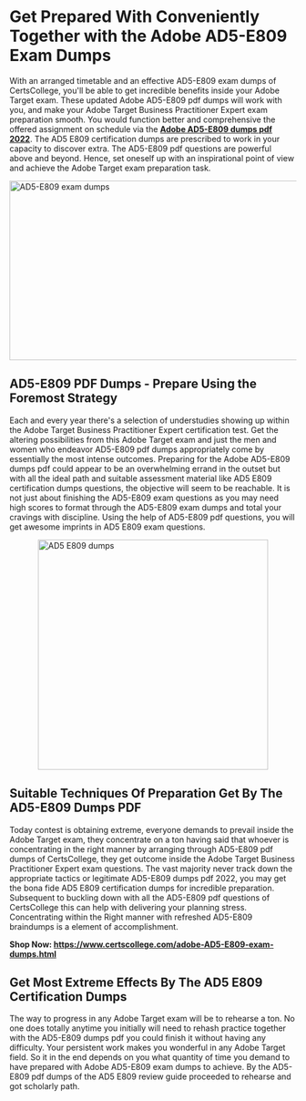 <h1><strong>Get Prepared With Conveniently Together with the Adobe AD5-E809 Exam Dumps&nbsp;</strong></h1>
<p><span style="font-weight: 400;">With an arranged timetable and an effective  AD5-E809 exam dumps of CertsCollege, you'll be able to get incredible benefits inside your Adobe Target exam. These updated Adobe AD5-E809 pdf dumps will work with you, and make your Adobe Target Business Practitioner Expert exam preparation smooth. You would function better and comprehensive the offered assignment on schedule via the <strong><a href="https://www.certscollege.com/adobe-AD5-E809-exam-dumps.html">Adobe AD5-E809 dumps pdf 2022</a></strong>. The AD5 E809 certification dumps are prescribed to work in your capacity to discover extra. The  AD5-E809 pdf questions are powerful above and beyond. Hence, set oneself up with an inspirational point of view and achieve the Adobe Target exam preparation task.&nbsp;</span></p>
<p><span style="font-weight: 400;"><img style="display: block; margin-left: auto; margin-right: auto;" src="https://i.ibb.co/CPDK3ps/Yellow-and-Blue-Initiative-Blog-Banner.png" alt="AD5-E809 exam dumps" width="559" height="315" /></span></p>
<h2><strong>AD5-E809 PDF Dumps - Prepare Using the Foremost Strategy</strong></h2>
<p><span style="font-weight: 400;">Each and every year there's a selection of understudies showing up within the Adobe Target Business Practitioner Expert certification test. Get the altering possibilities from this Adobe Target exam and just the men and women who endeavor AD5-E809 pdf dumps appropriately come by essentially the most intense outcomes. Preparing for the Adobe AD5-E809 dumps pdf could appear to be an overwhelming errand in the outset but with all the ideal path and suitable assessment material like AD5 E809 certification dumps questions, the objective will seem to be reachable. It is not just about finishing the AD5-E809 exam questions as you may need high scores to format through the AD5-E809 exam dumps and total your cravings with discipline. Using the help of AD5-E809 pdf questions, you will get awesome imprints in AD5 E809 exam questions.</span></p>
<p><span style="font-weight: 400;"><a href="https://tinyurl.com/2a9ae26e"><img style="display: block; margin-left: auto; margin-right: auto;" src="https://i.ibb.co/9tMrhdY/Teacher-Appreciation-Invitation.png" alt="AD5 E809 dumps " width="404" height="404" /></a></span></p>
<h2><strong>Suitable Techniques Of Preparation Get By The AD5-E809 Dumps PDF</strong></h2>
<p><span style="font-weight: 400;">Today contest is obtaining extreme, everyone demands to prevail inside the Adobe Target exam, they concentrate on a ton having said that whoever is concentrating in the right manner by arranging through AD5-E809 pdf dumps of CertsCollege, they get outcome inside the Adobe Target Business Practitioner Expert exam questions. The vast majority never track down the appropriate tactics or legitimate AD5-E809 dumps pdf 2022, you may get the bona fide AD5 E809 certification dumps for incredible preparation. Subsequent to buckling down with all the  AD5-E809 pdf questions of CertsCollege this can help with delivering your planning stress. Concentrating within the Right manner with refreshed AD5-E809 braindumps is a element of accomplishment.</span></p>
<p><span style="font-weight: 400;"><strong>Shop Now: <a href="https://www.certscollege.com/adobe-AD5-E809-exam-dumps.html">https://www.certscollege.com/adobe-AD5-E809-exam-dumps.html</a></strong></span></p>
<h2><strong>Get Most Extreme Effects By The AD5 E809 Certification Dumps</strong></h2>
<p><span style="font-weight: 400;">The way to progress in any Adobe Target exam will be to rehearse a ton. No one does totally anytime you initially will need to rehash practice together with the AD5-E809 dumps pdf you could finish it without having any difficulty. Your persistent work makes you wonderful in any Adobe Target field. So it in the end depends on you what quantity of time you demand to have prepared with Adobe AD5-E809 exam dumps to achieve. By the AD5-E809 pdf dumps of the AD5 E809 review guide proceeded to rehearse and got scholarly path.</span></p>
